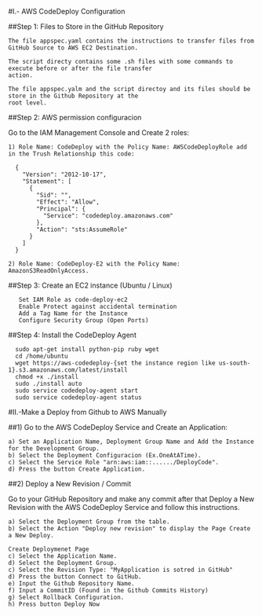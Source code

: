 #I.- AWS CodeDeploy Configuration


##Step 1: Files to Store in the GitHub Repository

    The file appspec.yaml contains the instructions to transfer files from GitHub Source to AWS EC2 Destination.

    The script directy contains some .sh files with some commands to execute before or after the file transfer 
    action.

    The file appspec.yalm and the script directoy and its files should be store in the Github Repository at the 
    root level.

##Step 2:  AWS permission configuracion

 Go to the IAM Management Console and Create 2 roles:

    1) Role Name: CodeDeploy with the Policy Name: AWSCodeDeployRole add in the Trush Relationship this code:

      {
        "Version": "2012-10-17",
        "Statement": [
          {
            "Sid": "",
            "Effect": "Allow",
            "Principal": {
              "Service": "codedeploy.amazonaws.com"
            },
            "Action": "sts:AssumeRole"
          }
        ]
      }

    2) Role Name: CodeDeploy-E2 with the Policy Name: AmazonS3ReadOnlyAccess.

##Step 3: Create an EC2 instance (Ubuntu / Linux)  
        
       Set IAM Role as code-deploy-ec2
       Enable Protect against accidental termination
       Add a Tag Name for the Instance
       Configure Security Group (Open Ports)
    
##Step 4: Install the CodeDeploy Agent

      sudo apt-get install python-pip ruby wget
      cd /home/ubuntu
      wget https://aws-codedeploy-{set the instance region like us-south-1}.s3.amazonaws.com/latest/install
      chmod +x ./install
      sudo ./install auto
      sudo service codedeploy-agent start
      sudo service codedeploy-agent status
 
 
#II.-Make a Deploy from Github to AWS Manually 


##1) Go to the AWS CodeDeploy Service and Create an Application:
  
    a) Set an Application Name, Deployment Group Name and Add the Instance for the Development Group.
    b) Select the Deployment Configuracion (Ex.OneAtATime).
    c) Select the Service Role "arn:aws:iam::....../DeployCode".
    d) Press the button Create Application.
   
##2) Deploy a New Revision / Commit
  
  Go to your GitHub Repository and make any commit after that Deploy a New Revision with the AWS CodeDeploy Service and follow this instructions.
    
    a) Select the Deployment Group from the table.
    b) Select the Action "Deploy new revision" to display the Page Create a New Deploy.
    
    Create Deploymenet Page
    c) Select the Application Name.
    d) Select the Deployment Group.
    c) Select the Revision Type: "MyApplication is sotred in GitHub"
    d) Press the button Connect to GitHub.
    e) Input the Github Repository Name.
    f) Input a CommitID (Found in the Github Commits History)
    g) Select Rollback Configuration.
    h) Press button Deploy Now
    

